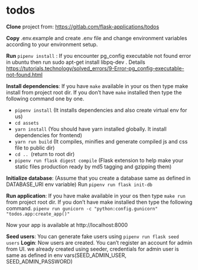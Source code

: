 # todos

**Clone** project from: https://gitlab.com/flask-applications/todos

**Copy** .env.example and create .env file and change environment variables according to your environment setup.

**Run** `pipenv install` : If you encounter pg_config executable not found error in ubuntu then run sudo apt-get install libpq-dev . Details https://tutorials.technology/solved_errors/9-Error-pg_config-executable-not-found.html

**Install dependencies**: If you have `make` available in your os then type make install from project root dir.
If you don’t have `make` installed then type the following command one by one.
 - `pipenv install`  (It installs dependencies and also create virtual env for us)
 - `cd assets`
 - `yarn install` (You should have yarn installed globally. It install dependencies for frontend)
 - `yarn run build` (It compiles, minifies and generate compiled js and css file to public dir)
 - `cd .. `(return to root dir)
 - `pipenv run flask digest compile` (Flask extension to help make your static files production ready by md5 tagging and gzipping them)

**Initialize database**: (Assume that you create a database same as defined in DATABASE_URI env variable) 
Run `pipenv run flask init-db`

**Run application**: If you have make available in your os then type `make run` from project root dir.
If you don’t have make installed then type the following command.
`pipenv run gunicorn -c "python:config.gunicorn" "todos.app:create_app()"`

Now your app is available at http://localhost:8000

**Seed users**: You can generate fake users using `pipenv run flask seed users`
**Login**: Now users are created. You can’t register an account for admin from UI. we already created using seeder,
  credentials for admin user is same as defined in env vars(SEED_ADMIN_USER, SEED_ADMIN_PASSWORD)

